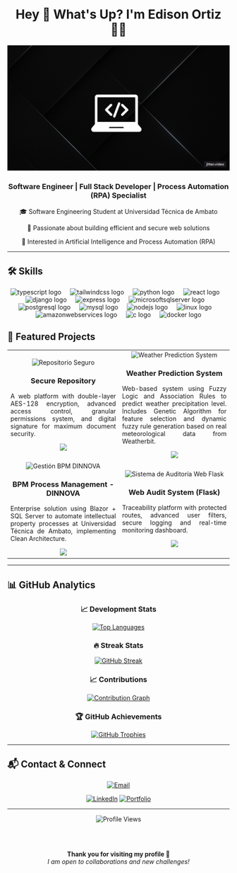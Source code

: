 
<h1 align="center">Hey 👋 What's Up? I'm Edison Ortiz 👨‍💻</h1>
<p align="center">
  <img src="./banner.gif" alt="Edison Ortiz Banner" />
</p>
<div align="center">
  <h3>Software Engineer | Full Stack Developer | Process Automation (RPA) Specialist</h3>
  <p>🎓 Software Engineering Student at Universidad Técnica de Ambato</p>
  <p>💼 Passionate about building efficient and secure web solutions</p>
  <p>🧠 Interested in Artificial Intelligence and Process Automation (RPA)</p>
</div>


---

## 🛠️ Skills

<div align="center">
  <img src="https://skillicons.dev/icons?i=ts" height="60" alt="typescript logo"  />
  <img width="12" />
  <img src="https://skillicons.dev/icons?i=tailwind" height="60" alt="tailwindcss logo"  />
  <img width="12" />
  <img src="https://skillicons.dev/icons?i=py" height="60" alt="python logo"  />
  <img width="12" />
  <img src="https://cdn.jsdelivr.net/gh/devicons/devicon/icons/react/react-original.svg" height="60" alt="react logo"  />
  <img width="12" />
  <img src="https://cdn.jsdelivr.net/gh/devicons/devicon/icons/django/django-plain.svg" height="60" alt="django logo"  />
  <img width="12" />
  <img src="https://cdn.jsdelivr.net/gh/devicons/devicon/icons/express/express-original.svg" height="60" alt="express logo"  />
  <img width="12" />
  <img src="https://cdn.jsdelivr.net/gh/devicons/devicon/icons/microsoftsqlserver/microsoftsqlserver-plain.svg" height="60" alt="microsoftsqlserver logo"  />
  <img width="12" />
  <img src="https://cdn.jsdelivr.net/gh/devicons/devicon/icons/postgresql/postgresql-original.svg" height="60" alt="postgresql logo"  />
  <img width="12" />
  <img src="https://cdn.jsdelivr.net/gh/devicons/devicon/icons/mysql/mysql-original.svg" height="60" alt="mysql logo"  />
  <img width="12" />
  <img src="https://cdn.jsdelivr.net/gh/devicons/devicon/icons/nodejs/nodejs-original.svg" height="60" alt="nodejs logo"  />
  <img width="12" />
  <img src="https://cdn.jsdelivr.net/gh/devicons/devicon/icons/linux/linux-original.svg" height="60" alt="linux logo"  />
  <img width="12" />
  <img src="https://cdn.jsdelivr.net/gh/devicons/devicon/icons/amazonwebservices/amazonwebservices-line-wordmark.svg" height="60" alt="amazonwebservices logo"  />
  <img width="12" />
  <img src="https://cdn.jsdelivr.net/gh/devicons/devicon/icons/c/c-original.svg" height="60" alt="c logo"  />
  <img width="12" />
  <img src="https://cdn.jsdelivr.net/gh/devicons/devicon/icons/docker/docker-original.svg" height="60" alt="docker logo"  />
</div>



## 🚀 Featured Projects

<div align="center">

<table>
  <tr>
    <td align="center" width="300">
      <img src="./assets/repositorio-seguro.png" width="250" alt="Repositorio Seguro"/><br>
      <h3>Secure Repository</h3>
      <p align="justify">A web platform with double-layer AES-128 encryption, advanced access control, granular permissions system, and digital signature for maximum document security.</p>
      <a href="https://github.com/tu-repo-repositorio-seguro">
        <img src="https://img.shields.io/badge/CODE-yellow?style=for-the-badge&logo=github&logoColor=black">
      </a>
    </td>
   <td align="center" width="300">
  <img src="./main.png" width="250" alt="Weather Prediction System"/><br>
  <h3>Weather Prediction System</h3>
  <p align="justify">Web-based system using Fuzzy Logic and Association Rules to predict weather precipitation level. Includes Genetic Algorithm for feature selection and dynamic fuzzy rule generation based on real meteorological data from Weatherbit.</p>
  <a href="https://github.com/tu-repo-weather-prediction">
    <img src="https://img.shields.io/badge/CODE-yellow?style=for-the-badge&logo=github&logoColor=black">
  </a>
</td>

  </tr>
  <tr>
    <td align="center" width="300">
      <img src="./assets/gestion-bpm.png" width="250" alt="Gestión BPM DINNOVA"/><br>
      <h3>BPM Process Management - DINNOVA</h3>
      <p align="justify">Enterprise solution using Blazor + SQL Server to automate intellectual property processes at Universidad Técnica de Ambato, implementing Clean Architecture.</p>
      <a href="https://github.com/tu-repo-gestion-bpm">
        <img src="https://img.shields.io/badge/CODE-yellow?style=for-the-badge&logo=github&logoColor=black">
      </a>
    </td>
    <td align="center" width="300">
      <img src="./assets/auditoria-web.png" width="250" alt="Sistema de Auditoría Web Flask"/><br>
      <h3>Web Audit System (Flask)</h3>
      <p align="justify">Traceability platform with protected routes, advanced user filters, secure logging and real-time monitoring dashboard.</p>
      <a href="https://github.com/tu-repo-auditoria-web">
        <img src="https://img.shields.io/badge/CODE-yellow?style=for-the-badge&logo=github&logoColor=black">
      </a>
    </td>
  </tr>
</table>

</div>

---
## 📊 GitHub Analytics

<div align="center">

### 📈 Development Stats
<a href="https://github.com/Dionisio202">
  <img height="200" src="https://github-readme-stats.vercel.app/api/top-langs/?username=Dionisio202&layout=compact&langs_count=10&theme=radical&hide_border=true&bg_color=0D1117&title_color=58A6FF&text_color=C9D1D9&border_radius=10&card_width=400" alt="Top Languages"/>
</a>

### 🔥 Streak Stats
<a href="https://github.com/Dionisio202">
  <img src="https://github-readme-streak-stats.herokuapp.com/?user=Dionisio202&theme=radical&hide_border=true&background=0D1117&stroke=58A6FF&ring=1F6FEB&fire=FF6B6B&currStreakLabel=58A6FF&sideNums=C9D1D9&currStreakNum=FF6B6B&dates=8B949E&sideLabels=8B949E&border_radius=10" alt="GitHub Streak"/>
</a>

### 📈 Contributions
<a href="https://github.com/Dionisio202">
  <img src="https://github-readme-activity-graph.vercel.app/graph?username=Dionisio202&theme=react-dark&bg_color=0D1117&color=58A6FF&line=1F6FEB&point=FF6B6B&area=true&hide_border=true&radius=10" alt="Contribution Graph"/>
</a>

### 🏆 GitHub Achievements
<a href="https://github.com/Dionisio202">
  <img src="https://github-profile-trophy.vercel.app/?username=Dionisio202&theme=radical&no-frame=true&no-bg=true&margin-w=4&row=2&column=4" alt="GitHub Trophies"/>
</a>

</div>

---

## 📬 Contact & Connect

<div align="center">
  
[![Email](https://img.shields.io/badge/Email-solisedison@outlook.com-D14836?style=for-the-badge&logo=gmail&logoColor=white)](mailto:solisedison@outlook.com)

[![LinkedIn](https://img.shields.io/badge/LinkedIn-Edison%20Ortiz-0077B5?style=for-the-badge&logo=linkedin&logoColor=white)](https://www.linkedin.com/in/edison-ortiz-71ab41280/)
[![Portfolio](https://img.shields.io/badge/Portfolio-Visit-blue?style=for-the-badge&logo=internet-explorer&logoColor=white)](https://edison-portafolio.vercel.app/)

</div>

---

<div align="center">
  <img src="https://komarev.com/ghpvc/?username=Dionisio202&label=Profile%20Views&color=58A6FF&style=for-the-badge&logo=github" alt="Profile Views"/>
  
  <br><br>
  
  **Thank you for visiting my profile 👋**  
  *I am open to collaborations and new challenges!*
  
</div>

